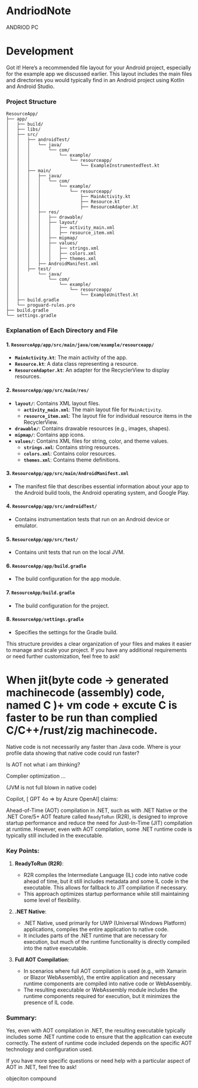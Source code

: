 # AndriodNote

ANDRIOD PC 

# Development


Got it! Here’s a recommended file layout for your Android project, especially for the example app we discussed earlier. This layout includes the main files and directories you would typically find in an Android project using Kotlin and Android Studio.

### Project Structure

```
ResourceApp/
├── app/
│   ├── build/
│   ├── libs/
│   ├── src/
│   │   ├── androidTest/
│   │   │   └── java/
│   │   │       └── com/
│   │   │           └── example/
│   │   │               └── resourceapp/
│   │   │                   └── ExampleInstrumentedTest.kt
│   │   ├── main/
│   │   │   ├── java/
│   │   │   │   └── com/
│   │   │   │       └── example/
│   │   │   │           └── resourceapp/
│   │   │   │               ├── MainActivity.kt
│   │   │   │               ├── Resource.kt
│   │   │   │               ├── ResourceAdapter.kt
│   │   │   ├── res/
│   │   │   │   ├── drawable/
│   │   │   │   ├── layout/
│   │   │   │   │   ├── activity_main.xml
│   │   │   │   │   ├── resource_item.xml
│   │   │   │   ├── mipmap/
│   │   │   │   ├── values/
│   │   │   │   │   ├── strings.xml
│   │   │   │   │   ├── colors.xml
│   │   │   │   │   ├── themes.xml
│   │   │   ├── AndroidManifest.xml
│   │   ├── test/
│   │       └── java/
│   │           └── com/
│   │               └── example/
│   │                   └── resourceapp/
│   │                       └── ExampleUnitTest.kt
│   ├── build.gradle
│   └── proguard-rules.pro
├── build.gradle
└── settings.gradle
```

### Explanation of Each Directory and File

#### 1. `ResourceApp/app/src/main/java/com/example/resourceapp/`

- **`MainActivity.kt`**: The main activity of the app.
- **`Resource.kt`**: A data class representing a resource.
- **`ResourceAdapter.kt`**: An adapter for the RecyclerView to display resources.

#### 2. `ResourceApp/app/src/main/res/`

- **`layout/`**: Contains XML layout files.
  - **`activity_main.xml`**: The main layout file for `MainActivity`.
  - **`resource_item.xml`**: The layout file for individual resource items in the RecyclerView.
- **`drawable/`**: Contains drawable resources (e.g., images, shapes).
- **`mipmap/`**: Contains app icons.
- **`values/`**: Contains XML files for string, color, and theme values.
  - **`strings.xml`**: Contains string resources.
  - **`colors.xml`**: Contains color resources.
  - **`themes.xml`**: Contains theme definitions.

#### 3. `ResourceApp/app/src/main/AndroidManifest.xml`

- The manifest file that describes essential information about your app to the Android build tools, the Android operating system, and Google Play.

#### 4. `ResourceApp/app/src/androidTest/`

- Contains instrumentation tests that run on an Android device or emulator.

#### 5. `ResourceApp/app/src/test/`

- Contains unit tests that run on the local JVM.

#### 6. `ResourceApp/app/build.gradle`

- The build configuration for the app module.

#### 7. `ResourceApp/build.gradle`

- The build configuration for the project.

#### 8. `ResourceApp/settings.gradle`

- Specifies the settings for the Gradle build.

This structure provides a clear organization of your files and makes it easier to manage and scale your project. If you have any additional requirements or need further customization, feel free to ask!


# When jit(byte code -> generated machinecode (assembly) code, named C )+ vm code + excute C is faster to be run than complied C/C++/rust/zig machinecode. 

Native code is not necessarily any faster than Java code. Where is your profile data showing that native code could run faster? 

Is AOT not what i am thinking? 

Complier optimization ...

(JVM is not full blown in native code)

Copilot, [ GPT 4o => by Azure OpenAI] claims:

Ahead-of-Time (AOT) compilation in .NET, such as with .NET Native or the .NET Core/5+ AOT feature called `ReadyToRun` (R2R), is designed to improve startup performance and reduce the need for Just-In-Time (JIT) compilation at runtime. However, even with AOT compilation, some .NET runtime code is typically still included in the executable.

### Key Points:

1. **ReadyToRun (R2R)**:
   - R2R compiles the Intermediate Language (IL) code into native code ahead of time, but it still includes metadata and some IL code in the executable. This allows for fallback to JIT compilation if necessary.
   - This approach optimizes startup performance while still maintaining some level of flexibility.

2. **.NET Native**:
   - .NET Native, used primarily for UWP (Universal Windows Platform) applications, compiles the entire application to native code.
   - It includes parts of the .NET runtime that are necessary for execution, but much of the runtime functionality is directly compiled into the native executable.

3. **Full AOT Compilation**:
   - In scenarios where full AOT compilation is used (e.g., with Xamarin or Blazor WebAssembly), the entire application and necessary runtime components are compiled into native code or WebAssembly.
   - The resulting executable or WebAssembly module includes the runtime components required for execution, but it minimizes the presence of IL code.

### Summary:
Yes, even with AOT compilation in .NET, the resulting executable typically includes some .NET runtime code to ensure that the application can execute correctly. The extent of runtime code included depends on the specific AOT technology and configuration used.

If you have more specific questions or need help with a particular aspect of AOT in .NET, feel free to ask!


objeciton compound
